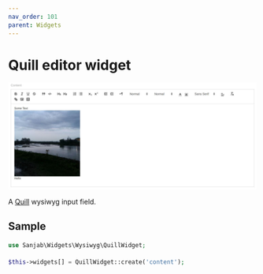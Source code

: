 ```yaml
---
nav_order: 101
parent: Widgets
---
```

# Quill editor widget
![Quill widget](../images/screenshots/widgets/quill.jpg)

A [Quill](https://github.com/quilljs/quill) wysiwyg input field.

## Sample
```php
use Sanjab\Widgets\Wysiwyg\QuillWidget;

$this->widgets[] = QuillWidget::create('content');
```
